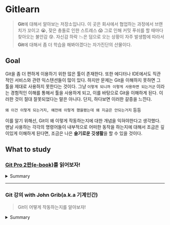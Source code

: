 # Gitlearn

> **Git**에 대해서 알아보는 저장소입니다. 이 곳은 회사에서 협업하는 과정에서 브랜치가 꼬이고 😭, 잦은 충돌로 인한 스트레스 😱 그로 인해 커밋 푸쉬를 할 때마다 찾아오는 불안감 😰. 자신감 하락 📉은 덤으로 오는 상황이 자주 발생함에 따라서 **Git**에 대해서 좀 더 학습을 해봐야겠다는 자가진단의 산물이다.

## Goal

Git을 좀 더 편하게 이용하기 위한 많은 툴이 존재한다. 또한 에디터나 IDE에서도 직관적인 서비스와 관련 익스텐션들이 많이 있다. 하지만 문제는 Git을 이해하지 못하면 그 툴을 제대로 사용하지 못한다는 것이다. 그냥 `이렇게 되니까 이렇게 사용하면 되는거군` 이라는 경험적인 이해를 통해서 툴을 사용하게 되고, 이를 바탕으로 Git을 이해하게 된다. 이러한 것이 절대 잘못되었다는 말은 아니다. 단지, 하다보면 이러한 갈증을 느낀다.

`왜 이건 이렇게 되는거지, 예전에 이렇게 했을됐는데 왜 지금은 안되는거지` 등등

이를 알기 위해선, Git이 왜 이렇게 작동하는지에 대한 개념을 익혀야한다고 생각했다. 맨날 사용하는 각각의 명령어들이 내부적으로 어떠한 동작을 하는지에 대해서 조금은 깊이있게 이해하게 된다면, 조금은 나은 **슬기로운 깃생활**을 할 수 있을 것이다.

## What to study

### [Git Pro 2판(e-book)](https://git-scm.com/book/ko/v2)를 읽어보자!

<details>
  <summary>Summary</summary>

- Chapter2 : Git의 기초

  - [깃저장소만들기](/summary/progit/chap2/깃저장소만들기.md)
  - [수정하고 저장하기](/summary/progit/chap2/수정-저장.md)

- Chapter3 : Git 브랜치

  - [Rebase](/summary/progit/chap3/rebase.md)

</details>

<hr />

### Git 강의 with John Grib(a.k.a 기계인간)

> Git이 어떻게 작동하는지를 알아보자!

<details>
  <summary>Summary</summary>

- [데이터베이스](/summary/codesoom/database.md)

- [레퍼런스](/summary/codesoom/reference.md)

</details>

